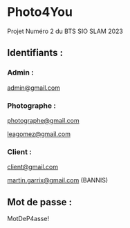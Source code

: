 
# Photo4You
Projet Numéro 2 du BTS SIO SLAM 2023

## Identifiants :

### Admin :
admin@gmail.com

### Photographe :
photographe@gmail.com

leagomez@gmail.com

### Client :
client@gmail.com

martin.garrix@gmail.com (BANNIS)

## Mot de passe  :
MotDeP4asse!
